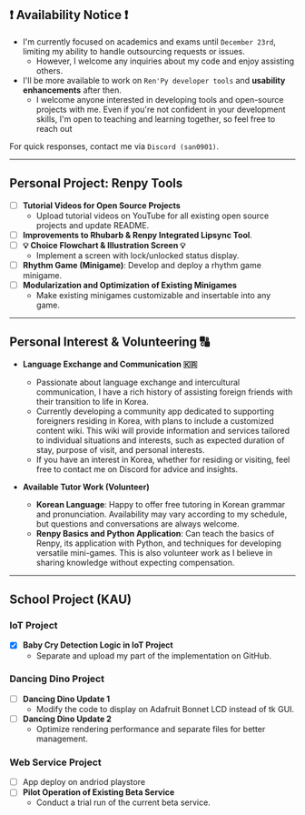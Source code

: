 ## ❗️ Availability Notice ❗️

- I'm currently focused on academics and exams until `December 23rd`, limiting my ability to handle outsourcing requests or issues.
  - However, I welcome any inquiries about my code and enjoy assisting others.
- I'll be more available to work on `Ren'Py developer tools` and **usability enhancements** after then.
  - I welcome anyone interested in developing tools and open-source projects with me. Even if you're not confident in your development skills, I'm open to teaching and learning together, so feel free to reach out

For quick responses, contact me via `Discord (san0901)`.

---

## Personal Project: Renpy Tools

- [ ] **Tutorial Videos for Open Source Projects**
  - Upload tutorial videos on YouTube for all existing open source projects and update README.
- [ ] **Improvements to Rhubarb & Renpy Integrated Lipsync Tool**.
- [ ] **💡 Choice Flowchart & Illustration Screen 💡** 
  - Implement a screen with lock/unlocked status display.
- [ ] **Rhythm Game (Minigame)**: Develop and deploy a rhythm game minigame.
- [ ] **Modularization and Optimization of Existing Minigames**
  - Make existing minigames customizable and insertable into any game.

----

## Personal Interest & Volunteering 🔠

- **Language Exchange and Communication 🇰🇷** 
  - Passionate about language exchange and intercultural communication, I have a rich history of assisting foreign friends with their transition to life in Korea.
  - Currently developing a community app dedicated to supporting foreigners residing in Korea, with plans to include a customized content wiki. This wiki will provide information and services tailored to individual situations and interests, such as expected duration of stay, purpose of visit, and personal interests.
  - If you have an interest in Korea, whether for residing or visiting, feel free to contact me on Discord for advice and insights.
 
- **Available Tutor Work (Volunteer)**
  - **Korean Language**: Happy to offer free tutoring in Korean grammar and pronunciation. Availability may vary according to my schedule, but questions and conversations are always welcome.
  - **Renpy Basics and Python Application**: Can teach the basics of Renpy, its application with Python, and techniques for developing versatile mini-games. This is also volunteer work as I believe in sharing knowledge without expecting compensation.


----

## School Project (KAU) 

### IoT Project
- [x] **Baby Cry Detection Logic in IoT Project**
  - Separate and upload my part of the implementation on GitHub.

### Dancing Dino Project
- [ ] **Dancing Dino Update 1**
  - Modify the code to display on Adafruit Bonnet LCD instead of tk GUI.
- [ ] **Dancing Dino Update 2**
  - Optimize rendering performance and separate files for better management.

### Web Service Project
- [ ] App deploy on andriod playstore
- [ ] **Pilot Operation of Existing Beta Service**
  - Conduct a trial run of the current beta service.

